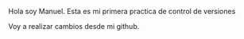 Hola soy Manuel.
Esta es mi primera practica de control de versiones

Voy a realizar cambios desde mi github.
